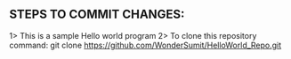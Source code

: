 STEPS TO COMMIT CHANGES:
---------------------------

1> This is a sample Hello world program
2> To clone this repository
command: git clone https://github.com/WonderSumit/HelloWorld_Repo.git





